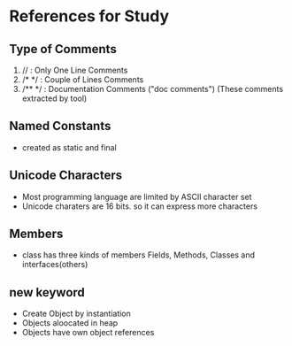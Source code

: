 # References for Study


## Type of Comments
1. //		: Only One Line Comments
2. /* */	: Couple of Lines Comments
3. /** */	: Documentation Comments ("doc comments")
(These comments extracted by tool)


## Named Constants
- created as static and final


## Unicode Characters
- Most programming language are limited by ASCII character set
- Unicode charaters are 16 bits. so it can express more characters


## Members
- class has three kinds of members
Fields, Methods, Classes and interfaces(others)


## new keyword
- Create Object by instantiation
- Objects aloocated in heap
- Objects have own object references




